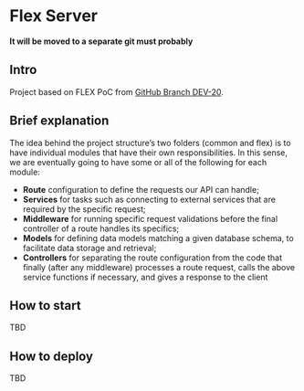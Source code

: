 # Flex Server

**It will be moved to a separate git must probably**

## Intro

Project based on FLEX PoC from [GitHub Branch DEV-20](https://github.com/SknUps/flex_poc).


## Brief explanation

The idea behind the project structure’s two folders (common and flex) is to have individual modules that have their own responsibilities.
In this sense, we are eventually going to have some or all of the following for each module:

- **Route** configuration to define the requests our API can handle;
- **Services** for tasks such as connecting to external services that are required by the specific request;
- **Middleware** for running specific request validations before the final controller of a route handles its specifics;
- **Models** for defining data models matching a given database schema, to facilitate data storage and retrieval;
- **Controllers** for separating the route configuration from the code that finally (after any middleware) processes a route request, calls the above service functions if necessary, and gives a response to the client

## How to start

TBD

## How to deploy

TBD
